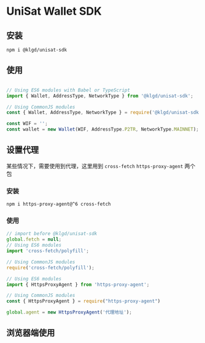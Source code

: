 # UniSat Wallet SDK


## 安装
```shell
npm i @klgd/unisat-sdk
```

## 使用
```js

// Using ES6 modules with Babel or TypeScript
import { Wallet, AddressType, NetworkType } from '@klgd/unisat-sdk';

// Using CommonJS modules
const { Wallet, AddressType, NetworkType } = require('@klgd/unisat-sdk');

const WIF = '';
const wallet = new Wallet(WIF, AddressType.P2TR, NetworkType.MAINNET);
```

## 设置代理

某些情况下，需要使用到代理，这里用到 `cross-fetch` `https-proxy-agent` 两个包

### 安装

```shell
npm i https-proxy-agent@^6 cross-fetch
```

### 使用
```js
// import before @klgd/unisat-sdk
global.fetch = null;
// Using ES6 modules
import 'cross-fetch/polyfill';

// Using CommonJS modules
require('cross-fetch/polyfill');

// Using ES6 modules
import { HttpsProxyAgent } from 'https-proxy-agent';

// Using CommonJS modules
const { HttpsProxyAgent } = require("https-proxy-agent")

global.agent = new HttpsProxyAgent('代理地址');

```

## 浏览器端使用

```

```